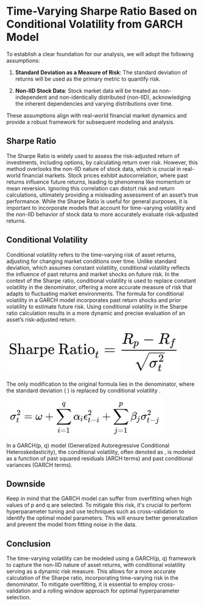 # Time-Varying Sharpe Ratio Based on Conditional Volatility from GARCH Model
To establish a clear foundation for our analysis, we will adopt the following assumptions:

1. **Standard Deviation as a Measure of Risk**: The standard deviation of returns will be used as the primary metric to quantify risk.

2. **Non-IID Stock Data**: Stock market data will be treated as non-independent and non-identically distributed (non-IID), acknowledging the inherent dependencies and varying distributions over time.

These assumptions align with real-world financial market dynamics and provide a robust framework for subsequent modeling and analysis.

## Sharpe Ratio
The Sharpe Ratio is widely used to assess the risk-adjusted return of investments, including options, by calculating return over risk. However, this method overlooks the non-IID nature of stock data, which is crucial in real-world financial markets. Stock prices exhibit autocorrelation, where past returns influence future returns, leading to phenomena like momentum or mean reversion. Ignoring this correlation can distort risk and return calculations, ultimately providing a misleading assessment of an asset’s true performance. While the Sharpe Ratio is useful for general purposes, it is important to incorporate models that account for time-varying volatility and the non-IID behavior of stock data to more accurately evaluate risk-adjusted returns.

## Conditional Volatility
Conditional volatility refers to the time-varying risk of asset returns, adjusting for changing market conditions over time. Unlike standard deviation, which assumes constant volatility, conditional volatility reflects the influence of past returns and market shocks on future risk. In the context of the Sharpe ratio, conditional volatility is used to replace constant volatility in the denominator, offering a more accurate measure of risk that adapts to fluctuating market environments. The formula for conditional volatility in a GARCH model incorporates past return shocks and prior volatility to estimate future risk. Using conditional volatility in the Sharpe ratio calculation results in a more dynamic and precise evaluation of an asset’s risk-adjusted return.

![sharpe_ratio2.jpg](https://github.com/fredericknathan/time-varying-sharpe-ratio/blob/main/sharpe_ratio2.jpg)

The only modification to the original formula lies in the denominator, where the standard deviation (
) is replaced by conditional volatility 
.

![conditional_var.jpg](https://github.com/fredericknathan/time-varying-sharpe-ratio/blob/main/conditional_var.jpg)

In a GARCH(p, q) model (Generalized Autoregressive Conditional Heteroskedasticity), the conditional volatility, often denoted as 
, is modeled as a function of past squared residuals (ARCH terms) and past conditional variances (GARCH terms).

## Downside
Keep in mind that the GARCH model can suffer from overfitting when high values of p and q are selected. To mitigate this risk, it's crucial to perform hyperparameter tuning and use techniques such as cross-validation to identify the optimal model parameters. This will ensure better generalization and prevent the model from fitting noise in the data.

## Conclusion
The time-varying volatility can be modeled using a GARCH(p, q) framework to capture the non-IID nature of asset returns, with conditional volatility serving as a dynamic risk measure. This allows for a more accurate calculation of the Sharpe ratio, incorporating time-varying risk in the denominator. To mitigate overfitting, it is essential to employ cross-validation and a rolling window approach for optimal hyperparameter selection.
